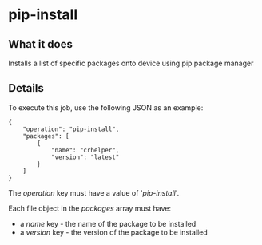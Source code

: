 # pip-install

## What it does

Installs a list of specific packages onto device using pip package manager

## Details

To execute this job, use the following JSON as an example:
```
{
    "operation": "pip-install",
    "packages": [
        {
            "name": "crhelper",
            "version": "latest"
        }
    ]
}
```

The *operation* key must have a value of '*pip-install*'.

Each file object in the *packages* array must have:
* a *name* key - the name of the package to be installed
* a *version* key - the version of the package to be installed
